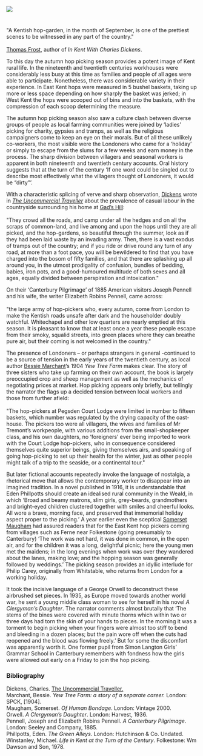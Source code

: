 <a href="https://www.kent-maps.online"><img src="https://kent-map.github.io/mdpress/juncture/ve-button.png"></a>
<param ve-config title="Hop Picking and the Literary Imagination" author="Carolyn Oulton" layout="vtl" banner="https://upload.wikimedia.org/wikipedia/commons/4/44/Hopping_in_Kent-_Hop-picking_in_Yalding%2C_Kent%2C_England%2C_UK%2C_1944_D22170.jpg" description="In this visual essay, Carolyn Oulton explores the role of the Kent hop picking culture in Nineteenth/Twentieth Century literature.">

<!-- Historical map layers 6215fa6c47c47347 -->
<param ve-map-layer active allmaps allmaps-id="d549f0ddbeca485f" title="Bartholomew Kent 1904">

#

"A Kentish hop-garden, in the month of September, is one of the prettiest scenes to be witnessed in any part of the country."
<br><br>
[Thomas Frost](/19c/19c-frost-biography), author of _In Kent With Charles Dickens_.
<param ve-image url="https://upload.wikimedia.org/wikipedia/commons/d/dc/Hop-Picking_in_Kent_by_Stephen_Thompson_1875.jpg" label="Hop-Picking in Kent by Stephen Thompson 1875" attribution="Stephen Thompson, Public domain, via Wikimedia Commons">

To this day the autumn hop picking season provides a potent image of Kent rural life. In the nineteenth and twentieth centuries workhouses were considerably less busy at this time as families and people of all ages were able to participate. Nonetheless, there was considerable variety in their experience. In East Kent hops were measured in 5 bushel baskets, taking up more or less space depending on how sharply the basket was jerked; in West Kent the hops were scooped out of bins and into the baskets, with the compression of each scoop determining the measure. 
<param ve-image url="https://upload.wikimedia.org/wikipedia/commons/d/dc/Hop-Picking_in_Kent_by_Stephen_Thompson_1875.jpg" label="Hop-Picking in Kent by Stephen Thompson 1875" attribution="Stephen Thompson, Public domain, via Wikimedia Commons">
<param ve-entity eid="Q7985606" aliases="West Kent">
<!-- Base map centered on Leeds, Kent -->
<param ve-map center="Q2460124" zoom="9.25">

The autumn hop picking season also saw a culture clash between diverse groups of people as local farming communities were joined by ‘ladies’ picking for charity, gypsies and tramps, as well as the religious campaigners come to keep an eye on their morals. But of all these unlikely co-workers, the most visible were the Londoners who came for a ‘holiday’ or simply to escape from the slums for a few weeks and earn money in the process. The sharp division between villagers and seasonal workers is apparent in both nineteenth and twentieth century accounts. Oral history suggests that at the turn of the century ‘If one word could be singled out to describe most effectively what the villagers thought of Londoners, it would be “dirty”’.
<param ve-image url="https://upload.wikimedia.org/wikipedia/commons/a/a8/Hopping_in_Kent-_Hop-picking_in_Yalding%2C_Kent%2C_England%2C_UK%2C_1944_D22172.jpg" label="Hopping in Kent- Hop-picking in Yalding, Kent, England, UK, 1944" attribution="Ministry of Information Photo Division Photographer, Public domain, via Wikimedia Commons">

With a characteristic splicing of verve and sharp observation, [Dickens](/dickens/dickens-biography) wrote in [_The Uncommercial Traveller_]( https://www.djo.org.uk/indexes/authors/charles-dickens/the-uncommercial-traveller.html) about the prevalence of casual labour in the countryside surrounding his home at [Gad’s Hill](/dickens/dickens-gads-hill):
<br><br>
"They crowd all the roads, and camp under all the hedges and on all the scraps of common-land, and live among and upon the hops until they are all picked, and the hop-gardens, so beautiful through the summer, look as if they had been laid waste by an invading army. Then, there is a vast exodus of tramps out of the country; and if you ride or drive round any turn of any road, at more than a foot pace, you will be bewildered to find that you have charged into the bosom of fifty families, and that there are splashing up all around you, in the utmost prodigality of confusion, bundles of bedding, babies, iron pots, and a good-humoured multitude of both sexes and all ages, equally divided between perspiration and intoxication."
<param ve-image url="https://raw.githubusercontent.com/kent-map/images/main/20c/Oast_houses_MJC.jpg" label="The Hop Farm" attribution="© Martin Crowther">
<param ve-image url="https://upload.wikimedia.org/wikipedia/commons/f/f6/The_Uncommercial_Traveller_Illus_1.jpg" label="The Uncommercial Traveller, Charles Dickens" attribution="Author:Charles DickensIllustrator:Harry Furniss, Public domain, via Wikimedia Commons">
<param ve-entity eid="Q104082075" aliases="Gads Hill">
<param ve-map center="Q104082075" zoom="12.75">

On their ‘Canterbury Pilgrimage’ of 1885 American visitors Joseph Pennell and his wife, the writer Elizabeth Robins Pennell, came across:
<br><br>
"the large army of hop-pickers who, every autumn, come from London to make the Kentish roads unsafe after dark and the householder doubly watchful. Whitechapel and other low quarters are nearly emptied at this season. It is pleasant to know that at least once a year these people escape from their smoky, squalid streets, into green places where they can breathe pure air, but their coming is not welcomed in the country."
<param ve-image url="https://upload.wikimedia.org/wikipedia/commons/8/88/Portrait_Sketch_of_Joseph_Pennell.jpg" label="Portrait Sketch of Joseph Pennell" attribution="William Strang, Public domain, via Wikimedia Commons">
<param ve-image url="https://upload.wikimedia.org/wikipedia/commons/4/44/Hopping_in_Kent-_Hop-picking_in_Yalding%2C_Kent%2C_England%2C_UK%2C_1944_D22170.jpg" label="Hopping in Kent- Hop-picking in Yalding, Kent, England, UK, 1944" attribution="Ministry of Information Photo Division Photographer, Public domain, via Wikimedia Commons">
<param ve-entity eid="Q29303" aliases="Canterbury">
<param ve-map center="Q29303" zoom="12.75">

The presence of Londoners – or perhaps strangers in general -continued to be a source of tension in the early years of the twentieth century, as local author [Bessie Marchant](/19/19c-marchantb-biography)’s 1904 _Yew Tree Farm_ makes clear. The story of three sisters who take up farming on their own account, the book is largely preoccupied crop and sheep management as well as the mechanics of negotiating prices at market. Hop picking appears only briefly, but tellingly the narrator the flags up a decided tension between local workers and those from further afield:
<br><br>
"The hop-pickers at Pegsden Court Lodge were limited in number to fifteen baskets, which number was regulated by the drying capacity of the oast-house. The pickers too were all villagers, the wives and families of Mr Tremont’s workpeople, with various additions from the small-shopkeeper class, and his own daughters, no ‘foreigners’ ever being imported to work with the Court Lodge hop-pickers, who in consequence considered themselves quite superior beings, giving themselves airs, and speaking of going hop-picking to set up their health for the winter, just as other people might talk of a trip to the seaside, or a continental tour."    
<param ve-image url="https://upload.wikimedia.org/wikipedia/commons/3/3a/Hopping_in_Kent-_Hop-picking_in_Yalding%2C_Kent%2C_England%2C_UK%2C_1944_D22167.jpg" label="Hopping in Kent- Hop-picking in Yalding, Kent, England, UK, 1944" attribution="Ministry of Information Photo Division Photographer, Public domain, via Wikimedia Commons">

But later fictional accounts repeatedly invoke the language of nostalgia, a rhetorical move that allows the contemporary worker to disappear into an imagined tradition. In a novel published in 1916, it is understandable that Eden Phillpotts should create an idealised rural community in the Weald, in which ‘Broad and beamy matrons, slim girls, grey-beards, grandmothers and bright-eyed children clustered together with smiles and cheerful looks. All wore a brave, morning face, and preserved that immemorial holiday aspect proper to the picking.’ A year earlier even the sceptical [Somerset Maugham](/20c/20c-maugham-biography) had assured readers that for the East Kent hop pickers coming from villages such as Ferne near Folkestone (going presumably to Canterbury) ‘The work was not hard, it was done in common, in the open air, and for the children it was a long, delightful picnic; here the young men met the maidens; in the long evenings when work was over they wandered about the lanes, making love; and the hopping season was generally followed by weddings.’ The picking season provides an idyllic interlude for Philip Carey, originally from Whitstable, who returns from London for a working holiday.
<param ve-image url="https://raw.githubusercontent.com/kent-map/images/main/20c/Hop_pickers.jpg" label="Hop Picking by T.C. Dugdale, 1937" attribution="© Martin Crowther">
<param ve-image url="https://upload.wikimedia.org/wikipedia/commons/6/64/Hopping_in_Kent-_Hop-picking_in_Yalding%2C_Kent%2C_England%2C_UK%2C_1944_D22175.jpg" label="Hopping in Kent- Hop-picking in Yalding, Kent, England, UK, 1944" attribution="Ministry of Information Photo Division Photographer, Public domain, via Wikimedia Commons">
<param ve-entity eid="Q375314" aliases="Folkestone">
<param ve-entity eid="Q1006783" aliases="Ferne">
<param ve-entity eid="Q964785" aliases="Whitstable">
<param ve-map center="Q632173" zoom="10">
<param ve-map center="Q375314" zoom="13">
<param ve-map center="Q964785" zoom="13">

It took the incisive language of a George Orwell to deconstruct these airbrushed set pieces. In 1935, as Europe moved towards another world war, he sent a young middle class woman to see for herself in his novel _A Clergyman’s Daughter_. The narrator comments almost brutally that ‘The stems of the bines were covered with minute thorns which within two or three days had torn the skin of your hands to pieces. In the morning it was a torment to begin picking when your fingers were almost too stiff to bend and bleeding in a dozen places; but the pain wore off when the cuts had reopened and the blood was flowing freely.’  But for some the discomfort was apparently worth it. One former pupil from Simon Langton Girls’ Grammar School in Canterbury  remembers with fondness how the girls were allowed out early on a Friday to join the hop picking.
<param ve-entity eid="Q7519165" aliases="Simon Langton Girls' Grammar School">
<param ve-map center="Q7519165" zoom="12.75">

### Bibliography 

Dickens, Charles. [The Uncommercial Traveller.](http://elibrary.club/dickens-the-uncommercial-traveller/76)    
Marchant, Bessie. _Yew Tree Farm: a story of a separate career._ London: SPCK, [1904].   
Maugham, Somerset. _Of Human Bondage_. London: Vintage 2000.   
Orwell. _A Clergyman’s Daughter_. London: Harvest, 1936.   
Pennell, Joseph and Elizabeth Robins Pennell. _A Canterbury Pilgrimage_. London: Seeley and Company, 1885.   
Phillpotts, Eden. _The Green Alleys_. London: Hutchinson & Co. Undated.    
Winstanley, Michael. _Life in Kent at the Turn of the Century_. Folkestone: Wm Dawson and Son, 1978.   
